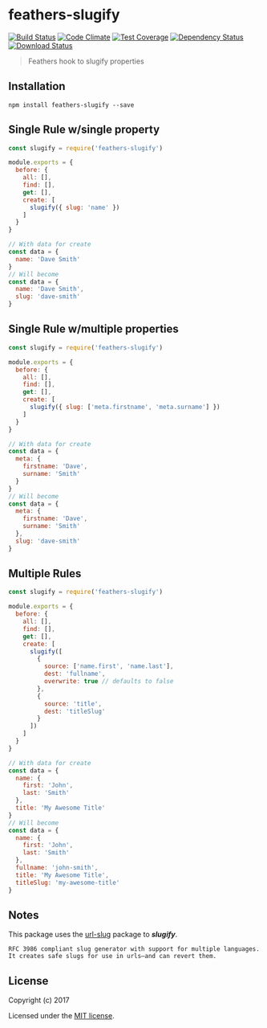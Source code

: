 # feathers-slugify

[![Build Status](https://travis-ci.org/https://github.com/Mattchewone/feathers-slugify.git.png?branch=master)](https://travis-ci.org/https://github.com/Mattchewone/feathers-slugify.git)
[![Code Climate](https://codeclimate.com/github/https://github.com/Mattchewone/feathers-slugify.git/badges/gpa.svg)](https://codeclimate.com/github/https://github.com/Mattchewone/feathers-slugify.git)
[![Test Coverage](https://codeclimate.com/github/https://github.com/Mattchewone/feathers-slugify.git/badges/coverage.svg)](https://codeclimate.com/github/https://github.com/Mattchewone/feathers-slugify.git/coverage)
[![Dependency Status](https://img.shields.io/david/https://github.com/Mattchewone/feathers-slugify.git.svg?style=flat-square)](https://david-dm.org/https://github.com/Mattchewone/feathers-slugify.git)
[![Download Status](https://img.shields.io/npm/dm/feathers-slugify.svg?style=flat-square)](https://www.npmjs.com/package/feathers-slugify)

> Feathers hook to slugify properties

## Installation

```
npm install feathers-slugify --save
```


## Single Rule w/single property
```js
const slugify = require('feathers-slugify')

module.exports = {
  before: {
    all: [],
    find: [],
    get: [],
    create: [
      slugify({ slug: 'name' })
    ]
  }
}

// With data for create
const data = {
  name: 'Dave Smith'
}
// Will become
const data = {
  name: 'Dave Smith',
  slug: 'dave-smith'
}
```

## Single Rule w/multiple properties
```js
const slugify = require('feathers-slugify')

module.exports = {
  before: {
    all: [],
    find: [],
    get: [],
    create: [
      slugify({ slug: ['meta.firstname', 'meta.surname'] })
    ]
  }
}

// With data for create
const data = {
  meta: {
    firstname: 'Dave',
    surname: 'Smith'
  }
}
// Will become
const data = {
  meta: {
    firstname: 'Dave',
    surname: 'Smith'
  },
  slug: 'dave-smith'
}
```

## Multiple Rules
```js
const slugify = require('feathers-slugify')

module.exports = {
  before: {
    all: [],
    find: [],
    get: [],
    create: [
      slugify([
        {
          source: ['name.first', 'name.last'],
          dest: 'fullname',
          overwrite: true // defaults to false
        },
        {
          source: 'title',
          dest: 'titleSlug'
        }
      ])
    ]
  }
}

// With data for create
const data = {
  name: {
    first: 'John',
    last: 'Smith'
  },
  title: 'My Awesome Title'
}
// Will become
const data = {
  name: {
    first: 'John',
    last: 'Smith'
  },
  fullname: 'john-smith',
  title: 'My Awesome Title',
  titleSlug: 'my-awesome-title'
}
```

## Notes
This package uses the [url-slug](https://www.npmjs.com/package/url-slug) package to **_slugify_**.
```
RFC 3986 compliant slug generator with support for multiple languages. It creates safe slugs for use in urls—and can revert them.
```

## License

Copyright (c) 2017

Licensed under the [MIT license](LICENSE).
